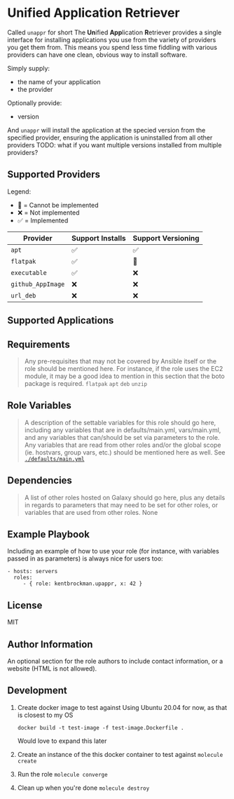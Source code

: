 **Un**ified **App**lication **R**etriever
=========

Called `unappr` for short 
The **Un**ified **App**lication **R**etriever provides a single interface for installing applications you use from the variety of providers you get them from.
This means you spend less time fiddling with various providers can have one clean, obvious way to install software.

Simply supply:
- the name of your application
- the provider

Optionally provide:
- version

And `unappr` will install the application at the specied version from the specified provider, ensuring the application is uninstalled from all other providers
TODO: what if you want multiple versions installed from multiple providers?

## Supported Providers

Legend:
- 🛑  = Cannot be implemented
- ❌ = Not implemented
- ✅ = Implemented

| Provider | Support Installs | Support Versioning |
| -- | -- | -- |
| `apt` | ✅ | ✅ |
| `flatpak` | ✅ | 🛑 |
| `executable` | ✅ | ❌ |
| `github_AppImage` | ❌ | ❌ |
| `url_deb` | ❌ | ❌ |

## Supported Applications



Requirements
------------

> Any pre-requisites that may not be covered by Ansible itself or the role should be mentioned here. For instance, if the role uses the EC2 module, it may be a good idea to mention in this section that the boto package is required.
`flatpak`
`apt`
`deb`
`unzip`

Role Variables
--------------

> A description of the settable variables for this role should go here, including any variables that are in defaults/main.yml, vars/main.yml, and any variables that can/should be set via parameters to the role. Any variables that are read from other roles and/or the global scope (ie. hostvars, group vars, etc.) should be mentioned here as well.
See [`./defaults/main.yml`](./defaults/main.yml)

Dependencies
------------

> A list of other roles hosted on Galaxy should go here, plus any details in regards to parameters that may need to be set for other roles, or variables that are used from other roles.
None

Example Playbook
----------------

Including an example of how to use your role (for instance, with variables passed in as parameters) is always nice for users too:

    - hosts: servers
      roles:
         - { role: kentbrockman.upappr, x: 42 }

License
-------

MIT

Author Information
------------------

An optional section for the role authors to include contact information, or a website (HTML is not allowed).

## Development

1. Create docker image to test against
   Using Ubuntu 20.04 for now, as that is closest to my OS

   `docker build -t test-image -f test-image.Dockerfile .`

   Would love to expand this later

2. Create an instance of the this docker container to test against
  `molecule create`

3. Run the role
  `molecule converge`

4. Clean up when you're done
  `molecule destroy`
